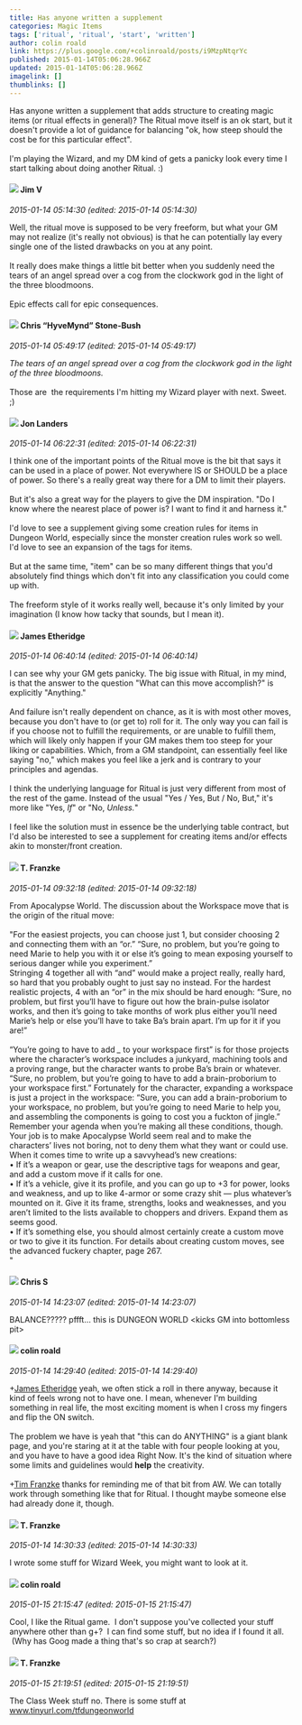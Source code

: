 ```yaml
---
title: Has anyone written a supplement
categories: Magic Items
tags: ['ritual', 'ritual', 'start', 'written']
author: colin roald
link: https://plus.google.com/+colinroald/posts/i9MzpNtqrYc
published: 2015-01-14T05:06:28.966Z
updated: 2015-01-14T05:06:28.966Z
imagelink: []
thumblinks: []
---
```


Has anyone written a supplement that adds structure to creating magic items (or ritual effects in general)?  The Ritual move itself is an ok start, but it doesn&#39;t provide a lot of guidance for balancing &quot;ok, how steep should the cost be for this particular effect&quot;. <br /><br />I&#39;m playing the Wizard, and my DM kind of gets a panicky look every time I start talking about doing another Ritual. :)
<div id='comment z12iyxnyjzagcnzrp04cgngynw2pvduidug0k'>
  <h4><img src='{{site.baseurl}}//images/avatars/115960798010335943593_photo.jpg'> Jim V</h4>
      <p><cite>2015-01-14 05:14:30 (edited: 2015-01-14 05:14:30)</cite></p>
        <p>Well, the ritual move is supposed to be very freeform, but what your GM may not realize (it&#39;s really not obvious) is that he can potentially lay every single one of the listed drawbacks on you at any point.<br /><br />It really does make things a little bit better when you suddenly need the tears of an angel spread over a cog from the clockwork god in the light of the three bloodmoons.<br /><br />Epic effects call for epic consequences.</p>
</div>
        

<div id='comment z12iyxnyjzagcnzrp04cgngynw2pvduidug0k'>
  <h4><img src='{{site.baseurl}}//images/avatars/108053817066303198241_photo.jpg'> Chris “HyveMynd” Stone-Bush</h4>
      <p><cite>2015-01-14 05:49:17 (edited: 2015-01-14 05:49:17)</cite></p>
        <p><i>The tears of an angel spread over a cog from the clockwork god in the light of the three bloodmoons.</i><br /><br />Those are  the requirements I&#39;m hitting my Wizard player with next. Sweet. ;)</p>
</div>
        

<div id='comment z12iyxnyjzagcnzrp04cgngynw2pvduidug0k'>
  <h4><img src='{{site.baseurl}}//images/avatars/107333235800153192973_photo.jpg'> Jon Landers</h4>
      <p><cite>2015-01-14 06:22:31 (edited: 2015-01-14 06:22:31)</cite></p>
        <p>I think one of the important points of the Ritual move is the bit that says it can be used in a place of power. Not everywhere IS or SHOULD be a place of power. So there&#39;s a really great way there for a DM to limit their players.<br /><br />But it&#39;s also a great way for the players to give the DM inspiration. &quot;Do I know where the nearest place of power is? I want to find it and harness it.&quot;<br /><br />I&#39;d love to see a supplement giving some creation rules for items in Dungeon World, especially since the monster creation rules work so well. I&#39;d love to see an expansion of the tags for items.<br /><br />But at the same time, &quot;item&quot; can be so many different things that you&#39;d absolutely find things which don&#39;t fit into any classification you could come up with.<br /><br />The freeform style of it works really well, because it&#39;s only limited by your imagination (I know how tacky that sounds, but I mean it).</p>
</div>
        

<div id='comment z12iyxnyjzagcnzrp04cgngynw2pvduidug0k'>
  <h4><img src='{{site.baseurl}}//images/avatars/117175341165637840811_photo.jpg'> James Etheridge</h4>
      <p><cite>2015-01-14 06:40:14 (edited: 2015-01-14 06:40:14)</cite></p>
        <p>I can see why your GM gets panicky. The big issue with Ritual, in my mind, is that the answer to the question &quot;What can this move accomplish?&quot; is explicitly &quot;Anything.&quot;<br /><br />And failure isn&#39;t really dependent on chance, as it is with most other moves, because you don&#39;t have to (or get to) roll for it. The only way you can fail is if you choose not to fulfill the requirements, or are unable to fulfill them, which will likely only happen if your GM makes them too steep for your liking or capabilities. Which, from a GM standpoint, can essentially feel like saying &quot;no,&quot; which makes you feel like a jerk and is contrary to your principles and agendas.<br /><br />I think the underlying language for Ritual is just very different from most of the rest of the game. Instead of the usual &quot;Yes / Yes, But / No, But,&quot; it&#39;s more like &quot;Yes, <i>If</i>&quot; or &quot;No, <i>Unless.</i>&quot;<br /><br />I feel like the solution must in essence be the underlying table contract, but I&#39;d also be interested to see a supplement for creating items and/or effects akin to monster/front creation.</p>
</div>
        

<div id='comment z12iyxnyjzagcnzrp04cgngynw2pvduidug0k'>
  <h4><img src='{{site.baseurl}}//images/avatars/110330901807759406775_photo.jpg'> T. Franzke</h4>
      <p><cite>2015-01-14 09:32:18 (edited: 2015-01-14 09:32:18)</cite></p>
        <p>From Apocalypse World. The discussion about the Workspace move that is the origin of the ritual move: <br /><br />&quot;For the easiest projects, you can choose just 1, but consider choosing 2 and connecting them with an “or.” “Sure, no problem, but you’re going to need Marie to help you with it or else it’s going to mean exposing yourself to serious danger while you experiment.”<br />Stringing 4 together all with “and” would make a project really, really hard, so hard that you probably ought to just say no instead. For the hardest realistic projects, 4 with an “or” in the mix should be hard enough: “Sure, no problem, but first you’ll have to figure out how the brain-pulse isolator works, and then it’s going to take months of work plus either you’ll need Marie’s help or else you’ll have to take Ba’s brain apart. I’m up for it if you are!”<br /><br />“You’re going to have to add <i>_</i> to your workspace first” is for those projects where the character’s workspace includes a junkyard, machining tools and a proving range, but the character wants to probe Ba’s brain or whatever. “Sure, no problem, but you’re going to have to add a brain-proborium to your workspace first.” Fortunately for the character, expanding a workspace is just a project in the workspace: “Sure, you can add a brain-proborium to your workspace, no problem, but you’re going to need Marie to help you, and assembling the components is going to cost you a fuckton of jingle.”<br />Remember your agenda when you’re making all these conditions, though. Your job is to make Apocalypse World seem real and to make the characters’ lives not boring, not to deny them what they want or could use.<br />When it comes time to write up a savvyhead’s new creations:<br />• If it’s a weapon or gear, use the descriptive tags for weapons and gear, and add a custom move if it calls for one.<br />• If it’s a vehicle, give it its profile, and you can go up to +3 for power, looks and weakness, and up to like 4-armor or some crazy shit — plus whatever’s mounted on it. Give it its frame, strengths, looks and weaknesses, and you aren’t limited to the lists available to choppers and drivers. Expand them as seems good.<br />• If it’s something else, you should almost certainly create a custom move or two to give it its function. For details about creating custom moves, see the advanced fuckery chapter, page 267.<br />&quot;</p>
</div>
        

<div id='comment z12iyxnyjzagcnzrp04cgngynw2pvduidug0k'>
  <h4><img src='{{site.baseurl}}//images/avatars/101789477929813700533_photo.jpg'> Chris S</h4>
      <p><cite>2015-01-14 14:23:07 (edited: 2015-01-14 14:23:07)</cite></p>
        <p>BALANCE????? pffft... this is DUNGEON WORLD &lt;kicks GM into bottomless pit&gt;</p>
</div>
        

<div id='comment z12iyxnyjzagcnzrp04cgngynw2pvduidug0k'>
  <h4><img src='{{site.baseurl}}//images/avatars/112202482806363015700_photo.jpg'> colin roald</h4>
      <p><cite>2015-01-14 14:29:40 (edited: 2015-01-14 14:29:40)</cite></p>
        <p><span class="proflinkWrapper"><span class="proflinkPrefix">+</span><a class="proflink" href="https://plus.google.com/117175341165637840811" oid="117175341165637840811">James Etheridge</a></span> yeah, we often stick a roll in there anyway, because it kind of feels wrong not to have one.  I mean, whenever I&#39;m building something in real life, the most exciting moment is when I cross my fingers and flip the ON switch. <br /><br />The problem we have is yeah that &quot;this can do ANYTHING&quot; is a giant blank page, and you&#39;re staring at it at the table with four people looking at you, and you have to have a good idea Right Now. It&#39;s the kind of situation where some limits and guidelines would <b>help</b> the creativity. <br /><br /><span class="proflinkWrapper"><span class="proflinkPrefix">+</span><a class="proflink" href="https://plus.google.com/110330901807759406775" oid="110330901807759406775">Tim Franzke</a></span> thanks for reminding me of that bit from AW.  We can totally work through something like that for Ritual.  I thought maybe someone else had already done it, though.</p>
</div>
        

<div id='comment z12iyxnyjzagcnzrp04cgngynw2pvduidug0k'>
  <h4><img src='{{site.baseurl}}//images/avatars/110330901807759406775_photo.jpg'> T. Franzke</h4>
      <p><cite>2015-01-14 14:30:33 (edited: 2015-01-14 14:30:33)</cite></p>
        <p>I wrote some stuff for Wizard Week, you might want to look at it. </p>
</div>
        

<div id='comment z12iyxnyjzagcnzrp04cgngynw2pvduidug0k'>
  <h4><img src='{{site.baseurl}}//images/avatars/112202482806363015700_photo.jpg'> colin roald</h4>
      <p><cite>2015-01-15 21:15:47 (edited: 2015-01-15 21:15:47)</cite></p>
        <p>Cool, I like the Ritual game.  I don&#39;t suppose you&#39;ve collected your stuff anywhere other than g+?  I can find some stuff, but no idea if I found it all.  (Why has Goog made a thing that&#39;s so crap at search?)</p>
</div>
        

<div id='comment z12iyxnyjzagcnzrp04cgngynw2pvduidug0k'>
  <h4><img src='{{site.baseurl}}//images/avatars/110330901807759406775_photo.jpg'> T. Franzke</h4>
      <p><cite>2015-01-15 21:19:51 (edited: 2015-01-15 21:19:51)</cite></p>
        <p>The Class Week stuff no. There is some stuff at <a href="http://www.tinyurl.com/tfdungeonworld" class="ot-anchor">www.tinyurl.com/tfdungeonworld</a> </p>
</div>
        